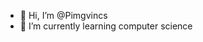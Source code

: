 - 👋 Hi, I’m @Pimgvincs
- 🌱 I’m currently learning computer science


<!---
Pimgvincs/Pimgvincs is a ✨ special ✨ repository because its `README.md` (this file) appears on your GitHub profile.
You can click the Preview link to take a look at your changes.
--->
